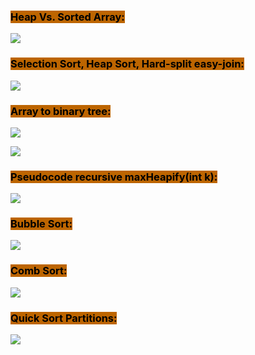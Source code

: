 ### <mark style="background: #BD6500;">Heap Vs. Sorted Array:</mark>
![](https://i.imgur.com/yxyYsol.png)

### <mark style="background: #BD6500;">Selection Sort, Heap Sort, Hard-split easy-join:</mark>
![](https://i.imgur.com/DzPTvlE.png)

### <mark style="background: #BD6500;">Array to binary tree:</mark>

![](https://i.imgur.com/XpmBHB6.png)

![](https://i.imgur.com/Ho0F2Ve.png)

### <mark style="background: #BD6500;">Pseudocode recursive maxHeapify(int k):</mark>

![](https://i.imgur.com/59Hpm12.png)

### <mark style="background: #BD6500;">Bubble Sort:</mark>

![](https://i.imgur.com/eA0VG3D.png)

### <mark style="background: #BD6500;">Comb Sort:</mark>

![](https://i.imgur.com/7fQqFFy.png)

### <mark style="background: #BD6500;">Quick Sort Partitions:</mark>

![](https://i.imgur.com/lwXWd5F.png)
